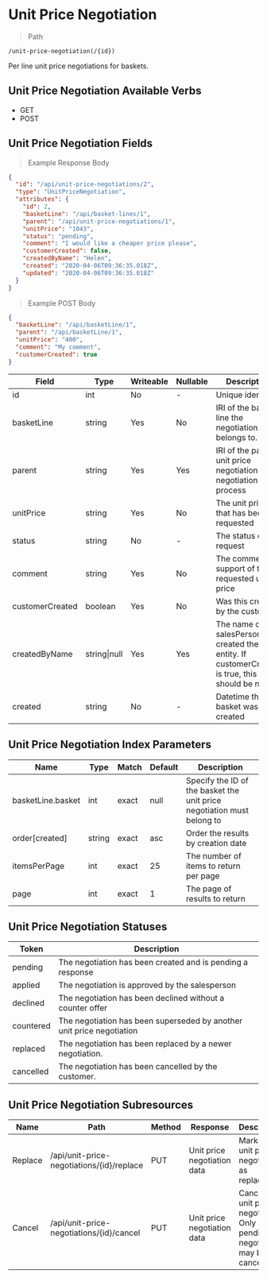 # Unit Price Negotiation

> Path

```
/unit-price-negotiation(/{id})
```

Per line unit price negotiations for baskets.

## Unit Price Negotiation Available Verbs

* GET
* POST

## Unit Price Negotiation Fields

> Example Response Body

```json
{
  "id": "/api/unit-price-negotiations/2",
  "type": "UnitPriceNegotiation",
  "attributes": {
    "id": 2,
    "basketLine": "/api/basket-lines/1",
    "parent": "/api/unit-price-negotiations/1",
    "unitPrice": "1043",
    "status": "pending",
    "comment": "I would like a cheaper price please",
    "customerCreated": false,
    "createdByName": "Helen",
    "created": "2020-04-06T09:36:35.018Z",
    "updated": "2020-04-06T09:36:35.018Z"
  }
}
```

> Example POST Body

```json
{
  "basketLine": "/api/basketLine/1",
  "parent": "/api/basketLine/1",
  "unitPrice": "400",
  "comment": "My comment",
  "customerCreated": true
}
```

Field | Type | Writeable | Nullable | Description
----- | ---- | --------- | -------- | -----------
id | int | No | - | Unique identifier
basketLine | string | Yes | No | IRI of the basket line the negotiation belongs to.
parent | string | Yes | Yes | IRI of the parent unit price negotiation in the negotiation process
unitPrice | string | Yes | No | The unit price that has been requested
status | string | No | - | The status of the request
comment | string | Yes | No | The comment in support of the requested unit price
customerCreated | boolean | Yes | No | Was this created by the customer?
createdByName | string&#124;null | Yes | Yes | The name of the salesPerson that created the entity. If customerCreated is true, this should be null 
created | string | No | - | Datetime that the basket was created 

## Unit Price Negotiation Index Parameters

Name | Type | Match | Default | Description
---- | ---- | ----- | ------- | -----------
basketLine.basket | int | exact | null | Specify the ID of the basket the unit price negotiation must belong to
order\[created] | string | exact | asc | Order the results by creation date
itemsPerPage | int | exact | 25 | The number of items to return per page
page | int | exact | 1 | The page of results to return

## Unit Price Negotiation Statuses

Token | Description
----- | -----------
pending | The negotiation has been created and is pending a response
applied | The negotiation is approved by the salesperson
declined | The negotiation has been declined without a counter offer
countered | The negotiation has been superseded by another unit price negotiation
replaced | The negotiation has been replaced by a newer negotiation.
cancelled | The negotiation has been cancelled by the customer.

## Unit Price Negotiation Subresources

Name | Path | Method | Response | Description
---- | ---- | ------ | -------- | -----------
Replace | /api/unit-price-negotiations/{id}/replace | PUT | Unit price negotiation data | Marks a unit price negotiation as replaced.
Cancel | /api/unit-price-negotiations/{id}/cancel | PUT | Unit price negotiation data | Cancels the unit price negotiation. Only a pending negotiation may be cancelled.
